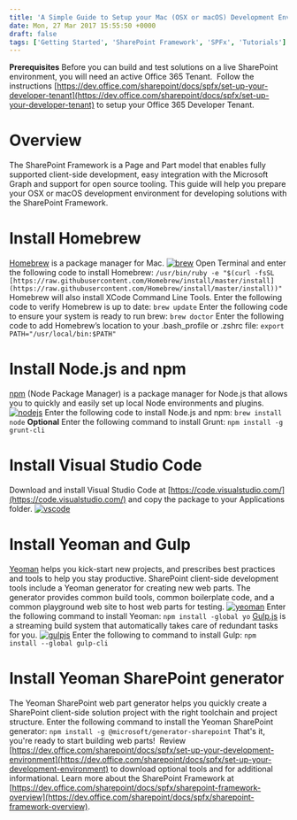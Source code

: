 ```yaml
---
title: 'A Simple Guide to Setup your Mac (OSX or macOS) Development Environment for the SharePoint Framework'
date: Mon, 27 Mar 2017 15:55:50 +0000
draft: false
tags: ['Getting Started', 'SharePoint Framework', 'SPFx', 'Tutorials']
---
```


**Prerequisites** Before you can build and test solutions on a live SharePoint environment, you will need an active Office 365 Tenant.  Follow the instructions [https://dev.office.com/sharepoint/docs/spfx/set-up-your-developer-tenant](https://dev.office.com/sharepoint/docs/spfx/set-up-your-developer-tenant) to setup your Office 365 Developer Tenant.

Overview
========

The SharePoint Framework is a Page and Part model that enables fully supported client-side development, easy integration with the Microsoft Graph and support for open source tooling. This guide will help you prepare your OSX or macOS development environment for developing solutions with the SharePoint Framework.

Install Homebrew
================

[Homebrew](http://brew.sh) is a package manager for Mac. [![brew](https://msdnshared.blob.core.windows.net/media/2017/03/brew-300x200.png)](http://wbaer.files.wordpress.com/2017/03/f15cb-brew.png) Open Terminal and enter the following code to install Homebrew: `/usr/bin/ruby -e "$(curl -fsSL [https://raw.githubusercontent.com/Homebrew/install/master/install](https://raw.githubusercontent.com/Homebrew/install/master/install))"` Homebrew will also install XCode Command Line Tools. Enter the following code to verify Homebrew is up to date: `brew update` Enter the following code to ensure your system is ready to run brew: `brew doctor` Enter the following code to add Homebrew’s location to your .bash\_profile or .zshrc file: `export PATH="/usr/local/bin:$PATH"`

Install Node.js and npm
=======================

[npm](https://www.npmjs.com/) (Node Package Manager) is a package manager for Node.js that allows you to quickly and easily set up local Node environments and plugins. [![nodejs](https://msdnshared.blob.core.windows.net/media/2017/03/nodejs-300x200.png)](http://wbaer.files.wordpress.com/2017/03/1a222-nodejs.png) Enter the following code to install Node.js and npm: `brew install node` **Optional** Enter the following command to install Grunt: `npm install -g grunt-cli`

Install Visual Studio Code
==========================

Download and install Visual Studio Code at [https://code.visualstudio.com/](https://code.visualstudio.com/) and copy the package to your Applications folder. [![vscode](https://msdnshared.blob.core.windows.net/media/2017/03/vscode-300x200.png)](http://wbaer.files.wordpress.com/2017/03/81562-vscode.png)

Install Yeoman and Gulp
=======================

[Yeoman](http://yeoman.io/) helps you kick-start new projects, and prescribes best practices and tools to help you stay productive. SharePoint client-side development tools include a Yeoman generator for creating new web parts. The generator provides common build tools, common boilerplate code, and a common playground web site to host web parts for testing. [![yeoman](https://msdnshared.blob.core.windows.net/media/2017/03/yeoman-300x200.png)](http://wbaer.files.wordpress.com/2017/03/fa86f-yeoman.png) Enter the following command to install Yeoman: `npm install -global yo` [Gulp.js](http://gulpjs.com/) is a streaming build system that automatically takes care of redundant tasks for you. [![gulpjs](https://msdnshared.blob.core.windows.net/media/2017/03/gulpjs-300x200.png)](http://wbaer.files.wordpress.com/2017/03/fbb4f-gulpjs.png) Enter the following to command to install Gulp: `npm install --global gulp-cli`

Install Yeoman SharePoint generator
===================================

The Yeoman SharePoint web part generator helps you quickly create a SharePoint client-side solution project with the right toolchain and project structure. Enter the following command to install the Yeoman SharePoint generator: `npm install -g @microsoft/generator-sharepoint` That's it, you're ready to start building web parts!  Review [https://dev.office.com/sharepoint/docs/spfx/set-up-your-development-environment](https://dev.office.com/sharepoint/docs/spfx/set-up-your-development-environment) to download optional tools and for additional informational. Learn more about the SharePoint Framework at [https://dev.office.com/sharepoint/docs/spfx/sharepoint-framework-overview](https://dev.office.com/sharepoint/docs/spfx/sharepoint-framework-overview).